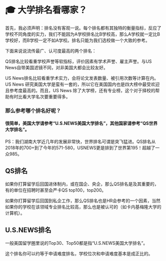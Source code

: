 # 🎓 大学排名看哪家？

&#x20;   首先，我必须声明：排名没有客观一说。每个排名都有其独特的衡量指标，反应了学校不同角度的实力，我们不能因为A学校排名比B学校高，那么A学校就一定比B学校好，而B学校一定不如A学校。排名只能为我们选校做一个大致的参考。

下面来说说流传最广、认可度最高的两个排名：

&#x20;   QS排名比较看重学校声誉等软指标，评价因素有学术声誉、雇主声誉。与US News自带美国滤镜不同，对非美国大都会比较友好。

&#x20;   US News排名比较看重学术实力，会将论文发表数量、被引用次数等计算在内。US News 研究美国大学是蛮有一套的，所以它在美国国内也是四大榜中最受欢迎且参考度最高的。而且，US News 除了大学榜，还有专业榜，这个对于择校的帮助有时比看大学名次要重要得多。

### 那么参考哪个排名好呢？

#### 很简单，美国大学请参考“U.S.NEWS美国大学排名”，其他国家请参考“QS世界大学排名”。



PS：我们湖南大学近几年的发展非常快，世界排名可谓是突飞猛进。QS排名从2018年的700+到了今年的571-580，USNEWS更是排到了世界第195！超越了一众985。

## QS排名

如果你打算留学后回国进体制内，或在国企、央企，那么QS排名是及其重要的，有的单位在招聘时甚至会严卡QS top100，top200。

如果你打算留学后回国到私企工作，那么QS排名也是HR会参考的一个因素，当然如果你的学校在该领域专业排名比较高，那么也是被认可的（如卡内基梅隆大学的计算机）。

## U.S.NEWS排名

一般美国留学圈里说的Top30、Top50都是指“U.S.NEWS美国大学排名”。

这个排名你可以约等于申请难度排名，学校位次和申请难度基本是成正比的。

